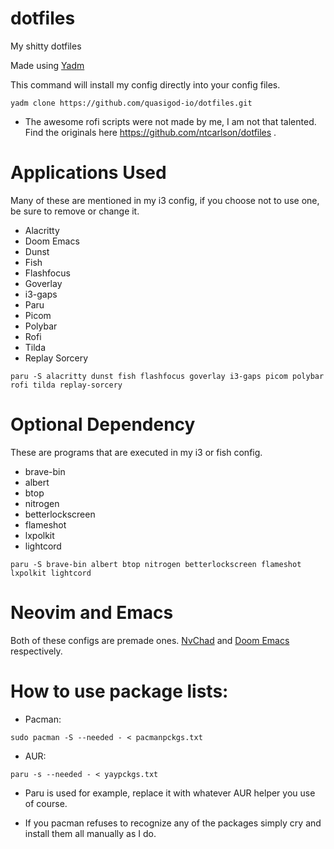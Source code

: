 # dotfiles
My shitty dotfiles

Made using [Yadm](yadm.io/#)

This command will install my config directly into your config files.
```
yadm clone https://github.com/quasigod-io/dotfiles.git
```
* The awesome rofi scripts were not made by me, I am not that talented. Find the originals here https://github.com/ntcarlson/dotfiles .

# Applications Used
Many of these are mentioned in my i3 config, if you choose not to use one, be sure to remove or change it.
- Alacritty
- Doom Emacs
- Dunst
- Fish
- Flashfocus
- Goverlay
- i3-gaps
- Paru
- Picom
- Polybar
- Rofi
- Tilda
- Replay Sorcery

```
paru -S alacritty dunst fish flashfocus goverlay i3-gaps picom polybar rofi tilda replay-sorcery
```

# Optional Dependency
These are programs that are executed in my i3 or fish config.

- brave-bin
- albert
- btop
- nitrogen
- betterlockscreen
- flameshot
- lxpolkit
- lightcord

```
paru -S brave-bin albert btop nitrogen betterlockscreen flameshot lxpolkit lightcord
```
# Neovim and Emacs
Both of these configs are premade ones. [NvChad](https://github.com/NvChad/NvChad) and [Doom Emacs](https://github.com/hlissner/doom-emacs) respectively.

# How to use package lists:

* Pacman: 
```
sudo pacman -S --needed - < pacmanpckgs.txt
```
* AUR:
```
paru -s --needed - < yaypckgs.txt
```
* Paru is used for example, replace it with whatever AUR helper you use of course.

* If you pacman refuses to recognize any of the packages simply cry and install them all manually as I do.
